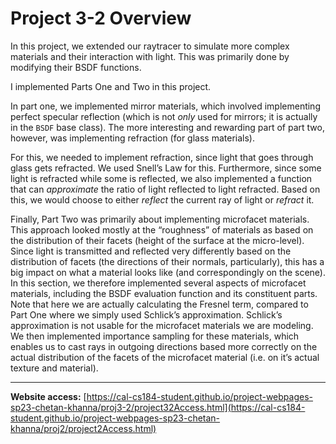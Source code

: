 # Project 3-2 Overview

In this project, we extended our raytracer to simulate more complex materials and their interaction with light. This was primarily done by modifying their BSDF functions.

I implemented Parts One and Two in this project.

In part one, we implemented mirror materials, which involved implementing perfect specular reflection (which is not *only* used for mirrors; it is actually in the `BSDF` base class). The more interesting and rewarding part of part two, however, was implementing refraction (for glass materials).

For this, we needed to implement refraction, since light that goes through glass gets refracted. We used Snell’s Law for this. Furthermore, since some light is refracted while some is reflected, we also implemented a function that can *approximate* the ratio of light reflected to light refracted. Based on this, we would choose to either *reflect* the current ray of light or *refract* it.

Finally, Part Two was primarily about implementing microfacet materials. This approach looked mostly at the “roughness” of materials as based on the distribution of their facets (height of the surface at the micro-level). Since light is transmitted and reflected very differently based on the distribution of facets (the directions of their normals, particularly), this has a big impact on what a material looks like (and correspondingly on the scene). In this section, we therefore implemented several aspects of microfacet materials, including the BSDF evaluation function and its constituent parts. Note that here we are actually calculating the Fresnel term, compared to Part One where we simply used Schlick’s approximation. Schlick’s approximation is not usable for the microfacet materials we are modeling. We then implemented importance sampling for these materials, which enables us to cast rays in outgoing directions based more correctly on the actual distribution of the facets of the microfacet material (i.e. on it’s actual texture and material).

---

**Website access:** [https://cal-cs184-student.github.io/project-webpages-sp23-chetan-khanna/proj3-2/project32Access.html](https://cal-cs184-student.github.io/project-webpages-sp23-chetan-khanna/proj2/project2Access.html)

